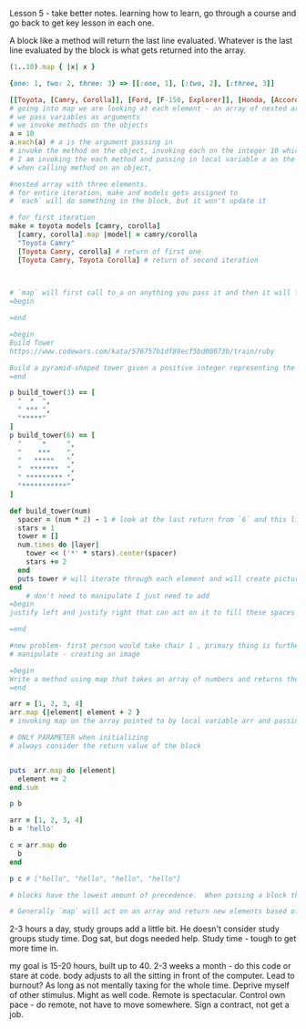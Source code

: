 Lesson 5 - take better notes. learning how to learn, go through a course and go back to get key lesson in each one.

A block like a method will return the last line evaluated.  Whatever is the last line evaluated by the block is what gets returned into the array.  

```Ruby
(1..10).map { |x| x }

{one: 1, two: 2, three: 3} => [[:one, 1], [:two, 2], [:three, 3]] 

[[Toyota, [Camry, Corolla]], [Ford, [F-150, Explorer]], [Honda, [Accord, Civic]]]
# going into map we are looking at each element - an array of nested arrays.
# we pass variables as arguments
# we invoke methods on the objects
a = 10
a.each(a) # a is the argument passing in
# invoke the method on the object, invoking each on the integer 10 which is pointed to by local variable a
# I am invoking the each method and passing in local variable a as the arguemnt pointing to the integer 10
# when calling method on an object, 

#nested array with three elements. 
# for entire iteration, make and models gets assigned to 
# `each` will do something in the block, but it won't update it

# for first iteration
make = toyota models [camry, corolla]
  [camry, corolla].map |model| = camry/corolla
  "Toyota Camry"
  [Toyota Camry, corolla] # return of first one
  [Toyota Camry, Toyota Corolla] # return of second iteration
  


# `map` will first call to_a on anything you pass it and then it will fill the new element of the array. 
=begin

=end

=begin
Build Tower
https://www.codewars.com/kata/576757b1df89ecf5bd00073b/train/ruby

Build a pyramid-shaped tower given a positive integer representing the number of floors. A tower block is represented with "*" character.
=end

p build_tower(3) == [
  "  *  ",
  " *** ", 
  "*****"
]
p build_tower(6) == [
  "     *     ", 
  "    ***    ", 
  "   *****   ", 
  "  *******  ", 
  " ********* ", 
  "***********"
]

def build_tower(num)
  spacer = (num * 2) - 1 # look at the last return from `6` and this line has 11 asterisks.
  stars = 1
  tower = []
  num.times do |layer|
    tower << ('*' * stars).center(spacer)
    stars += 2
  end
  puts tower # will iterate through each element and will create picture
end
    # don't need to manipulate I just need to add
=begin
justify left and justify right that can act on it to fill these spaces

=end

#new problem- first person would take chair 1 , primary thing is furthest from the person and closest to the door .  Find the last chair taken. Trick is `n-1` second to last chair. PEDAC, each iteration has more growth.  High level more individual method to later flush out.  PEDAC. 
# manipulate - creating an image

=begin
Write a method using map that takes an array of numbers and returns the elements with the numbers added by 2
=end

arr = [1, 2, 3, 4]
arr.map {|element| element + 2 }
# invoking map on the array pointed to by local variable arr and passing in 1 block parameter element, each iteration adding 2 to each block local varaiable element, distinguish that it's inside the block. Element is point to 1 then 2 then 3 then 4.  

# ONLY PARAMETER when initializing
# always consider the return value of the block


puts  arr.map do |element|
  element += 2
end.sum

p b

arr = [1, 2, 3, 4]
b = 'hello'

c = arr.map do
  b
end

p c # ["hello", "hello", "hello", "hello"]

# blocks have the lowest amount of precedence.  When passing a block that is multi-lined.  It will work with {} slightly higher precedence. Assignment will make sure that everything to the right of the = sign gets evaluated.  Every line is trying to evaluate every single value. Couldn't do two things. Some methods in the Ruby docs generally represented somewhere else that doesn't have documentation, the doc might be in Enumerable.  Module Enumerable might have the info. 

# Generally `map` will act on an array and return new elements based off of the return value of the block it is passed.  Technically it transforms the elements. 
```
2-3 hours a day, study groups add a little bit.  He doesn't consider study groups study time.  Dog sat, but dogs needed help.  Study time - tough to get more time in.  

my goal is 15-20 hours, built up to 40.  2-3 weeks a month - do this code or stare at code.  body adjusts to all the sitting in front of the computer.  Lead to burnout?  As long as not mentally taxing for the whole time.  Deprive myself of other stimulus.  Might as well code. Remote is spectacular.  Control own pace - do remote, not have to move somewhere. Sign a contract, not get a job. 